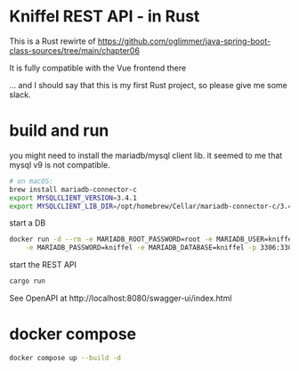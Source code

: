 # Kniffel REST API - in Rust

This is a Rust rewirte of https://github.com/oglimmer/java-spring-boot-class-sources/tree/main/chapter06

It is fully compatible with the Vue frontend there

... and I should say that this is my first Rust project, so please give me some slack.

# build and run

you might need to install the mariadb/mysql client lib. it seemed to me that mysql v9 is not compatible.

```bash
# on macOS:
brew install mariadb-connector-c
export MYSQLCLIENT_VERSION=3.4.1
export MYSQLCLIENT_LIB_DIR=/opt/homebrew/Cellar/mariadb-connector-c/3.4.1/lib/ # make sure this is your path too
```

start a DB

```bash
docker run -d --rm -e MARIADB_ROOT_PASSWORD=root -e MARIADB_USER=kniffel \
    -e MARIADB_PASSWORD=kniffel -e MARIADB_DATABASE=kniffel -p 3306:3306 mariadb
```

start the REST API

```bash
cargo run
```

See OpenAPI at http://localhost:8080/swagger-ui/index.html

# docker compose

```bash
docker compose up --build -d
```
